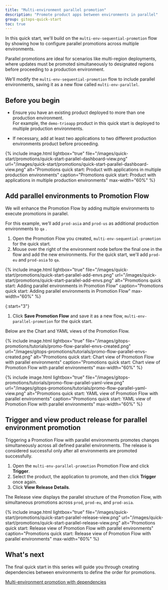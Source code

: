 ```yaml
---
title: "Multi-environment parallel promotion"
description: "Promote product apps between environments in parallel"
group: gitops-quick-start
toc: true
---
```



In this quick start, we'll build on the `multi-env-sequential-promotion` flow  by showing how to configure parallel promotions across multiple environments.

Parallel promotions are ideal for scenarios like multi-region deployments, where updates must be promoted simultaneously to designated regions before proceeding to a production environment.

We’ll modify the `multi-env-sequential-promotion` flow to include parallel environments, saving it as a new flow called `multi-env-parallel`.

## Before you begin
* Ensure you have an existing product deployed to more than one production environment.  
  For example, the `demo-trioapp` product in this quick start is deployed to multiple production environments.

* If necessary, add at least two applications to two different production environments product before proceeding.



{% include 
image.html 
lightbox="true" 
file="/images/quick-start/promotions/quick-start-parallel-dashboard-view.png" 
url="/images/quick-start/promotions/quick-start-parallel-dashboard-view.png"
alt="Promotions quick start: Product with applications in multiple production environments" 
caption="Promotions quick start: Product with applications in multiple production environments"
max-width="60%"
%}


## Add parallel environments to Promotion Flow

We will enhance the Promotion Flow by adding multiple environments to execute promotions in parallel. 

For this example, we’ll add `prod-asia` and `prod-us` as additional production environments to `qa` . 

1. Open the Promotion Flow you created, `multi-env-sequential-promotion` for the quick start.
1. Mouse over the right of the environment node before the final one in the flow and add the new environments.
  For the quick start, we'll add `prod-eu` and `prod-asia` to `qa`.

  {% include 
image.html 
lightbox="true" 
file="/images/quick-start/promotions/quick-start-parallel-add-envs.png" 
url="/images/quick-start/promotions/quick-start-parallel-add-envs.png"
alt="Promotions quick start: Adding parallel environments in Promotion Flow" 
caption="Promotions quick start: Adding parallel environments in Promotion Flow"
max-width="60%"
%}

{:start="3"}
1. Click **Save Promotion Flow** and save it as a new flow, `multi-env-parallel-promotion` for the quick start.


Below are the Chart and YAML views of the Promotion Flow. 

{% include 
image.html 
lightbox="true" 
file="/images/gitops-promotions/tutorials/promo-flow-parallel-envs-created.png" 
url="/images/gitops-promotions/tutorials/promo-flow-parallel-envs-created.png"
alt="Promotions quick start: Chart view of Promotion Flow with parallel environments" 
caption="Promotions quick start: Chart view of Promotion Flow with parallel environments"
max-width="60%"
%}



{% include 
image.html 
lightbox="true" 
file="/images/gitops-promotions/tutorials/promo-flow-parallel-yaml-view.png" 
url="/images/gitops-promotions/tutorials/promo-flow-parallel-yaml-view.png"
alt="Promotions quick start: YAML view of Promotion Flow with parallel environments" 
caption="Promotions quick start: YAML view of Promotion Flow with parallel environments"
max-width="60%"
%}


## Trigger and view product release for parallel environment promotion

Triggering a Promotion Flow with parallel environments promotes changes simultaneously across all defined parallel environments. 
The release is considered successful only after all environments are promoted successfully.

1. Open the `multi-env-parallel-promotion` Promotion Flow and click **Trigger**.
1. Select the product, the application to promote, and then click **Trigger** once again. 
1. Click **View Release Details**.

The Release view displays the parallel structure of the Promotion Flow, with simultaneous promotions across `prod`, `prod-eu`, and `prod-asia`.



{% include 
image.html 
lightbox="true" 
file="/images/quick-start/promotions/quick-start-parallel-release-view.png" 
url="/images/quick-start/promotions/quick-start-parallel-release-view.png"
alt="Promotions quick start: Release view of Promotion Flow with parallel environments" 
caption="Promotions quick start: Release view of Promotion Flow with parallel environments"
max-width="60%"
%}

## What's next
The final quick start in this series will guide you through creating dependencies between environments to define the order for promotions.

[Multi-environment promotion with dependencies]({{site.baseurl}}/docs/gitops-quick-start/promotion-scenarios/dependency-multi-env-promotion/)

 
 